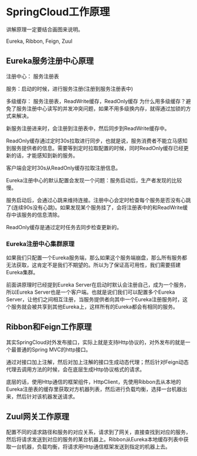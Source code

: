 # SpringCloud工作原理

讲解原理一定要结合画图来说明。

Eureka, Ribbon, Feign, Zuul

## Eureka服务注册中心原理

注册中心： 服务注册表

服务：启动的时候，进行服务注册(注册到服务注册表中)

多级缓存： 服务注册表，ReadWrite缓存，ReadOnly缓存
为什么用多级缓存？避免了服务注册中心读写的并发冲突问题，如果不用多级换内存，就得通过加锁的方式来解决。

新服务注册进来时，会注册到注册表中，然后同步到ReadWrite缓存中。

ReadOnly缓存通过定时30s拉取进行同步，也就是说，服务消费者不能立马感知到服务提供者的信息。需要等到定时拉取配置的时候，同时ReadOnly缓存已经更新的话，才能感知到新的服务。

客户端会定时30s从ReadOnly缓存拉取注册信息。

Eureka注册中心的默认配置会发现一个问题：服务启动后，生产者发现的比较慢。

服务启动后，会通过心跳来维持连接。注册中心会定时检查每个服务是否没有心跳了(连续90s没有心跳)。如果发现某个服务挂了，会将注册表中的和ReadWrite缓存中该服务的信息清除。

ReadOnly缓存是通过定时任务去同步检查更新的。

### Eureka注册中心集群原理
如果我们只配置一个Eureka服务端，那么如果这个服务端崩盘，那么所有服务都无法获取，这肯定不是我们不期望的。所以为了保证高可用性，我们需要搭建Eureka集群。

前面讲原理时已经提到Eureka Server在启动时默认会注册自己，成为一个服务，所以Eureka Server也是一个客户端。也就是说们我们可以配置多个Eureka Server，让他们之间相互注册，当服务提供者向其中一个Eureka注册服务时，这个服务就会被共享到其他Eureka上，这样所有的Eureka都会有相同的服务。



## Ribbon和Feign工作原理
其实SpringCloud对外发布接口，实际上就是支持Http协议的，对外发布的就是一个最普通的Spring MVC的http接口。

通过对接口加上注解，然后对加上注解的接口生成动态代理；然后针对Feign动态代理去调用方法的时候，会在底层生成Http协议格式的请求。

底层的话，使用Http通信的框架组件，HttpClient，先使用Ribbon去从本地的Eureka注册表的缓存里获取对方机器列表，然后进行负载均衡，选择一台机器出来，然后针对该机器发送请求。

## Zuul网关工作原理

配置不同的请求路径和服务的对应关系，请求到了网关，直接查找到对应的服务，然后将请求发送到对应的服务的某台机器上。Ribbon从Eureka本地缓存列表中获取一台机器，负载均衡，将请求用Http通信框架发送到指定的机器上去。










